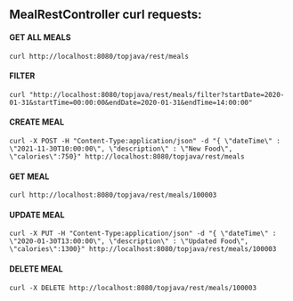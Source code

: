 ## MealRestController curl requests:

#### GET ALL MEALS
`curl http://localhost:8080/topjava/rest/meals`

#### FILTER
`curl "http://localhost:8080/topjava/rest/meals/filter?startDate=2020-01-31&startTime=00:00:00&endDate=2020-01-31&endTime=14:00:00"`

#### CREATE MEAL
`curl -X POST -H "Content-Type:application/json" -d "{ \"dateTime\" : \"2021-11-30T10:00:00\", \"description\" : \"New Food\", \"calories\":750}" http://localhost:8080/topjava/rest/meals`

#### GET MEAL
`curl http://localhost:8080/topjava/rest/meals/100003`

#### UPDATE MEAL
`curl -X PUT -H "Content-Type:application/json" -d "{ \"dateTime\" : \"2020-01-30T13:00:00\", \"description\" : \"Updated Food\", \"calories\":1300}" http://localhost:8080/topjava/rest/meals/100003`

#### DELETE MEAL
`curl -X DELETE http://localhost:8080/topjava/rest/meals/100003`